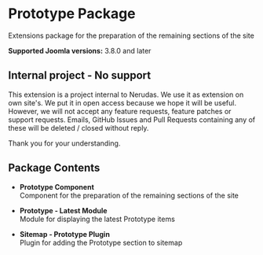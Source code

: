 # Prototype Package
Extensions package for the preparation of the remaining sections of the site

**Supported Joomla versions:** 3.8.0 and later  


## Internal project - No support
This extension is a project internal to Nerudas. We use it as extension on own site's. We put it in open access because we hope it will be useful. However, we will not accept any feature requests, feature patches or support requests. Emails, GitHub Issues and Pull Requests containing any of these will be deleted / closed without reply.

Thank you for your understanding.


## Package Contents
* **Prototype Component**  
Component for the preparation of the remaining sections of the site

* **Prototype - Latest Module**  
Module for displaying the latest Prototype items

* **Sitemap - Prototype Plugin**  
Plugin for adding the Prototype section to sitemap